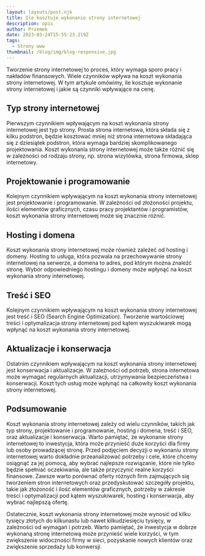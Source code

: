 ```yaml
---
layout: layouts/post.njk
title: Ile kosztuje wykonanie strony internetowej
description: opis
author: Przemek
date: 2023-03-24T15:55:23.219Z
tags:
  - Strony www
thumbnail: /blog/img/blog-responsive.jpg
---
```

Tworzenie strony internetowej to proces, który wymaga sporo pracy i nakładów finansowych. Wiele czynników wpływa na koszt wykonania strony internetowej. W tym artykule omówimy, ile kosztuje wykonanie strony internetowej i jakie są czynniki wpływające na cenę.

## Typ strony internetowej

Pierwszym czynnikiem wpływającym na koszt wykonania strony internetowej jest typ strony. Prosta strona internetowa, która składa się z kilku podstron, będzie kosztować mniej niż strona internetowa składająca się z dziesiątek podstron, która wymaga bardziej skomplikowanego projektowania. Koszt wykonania strony internetowej może także różnić się w zależności od rodzaju strony, np. strona wizytówka, strona firmowa, sklep internetowy.

## Projektowanie i programowanie

Kolejnym czynnikiem wpływającym na koszt wykonania strony internetowej jest projektowanie i programowanie. W zależności od złożoności projektu, ilości elementów graficznych, czasu pracy projektantów i programistów, koszt wykonania strony internetowej może się znacznie różnić.

## Hosting i domena

Koszt wykonania strony internetowej może również zależeć od hosting i domeny. Hosting to usługa, która pozwala na przechowywanie strony internetowej na serwerze, a domena to adres, pod którym można znaleźć stronę. Wybór odpowiedniego hostingu i domeny może wpłynąć na koszt wykonania strony internetowej.

## Treść i SEO

Kolejnym czynnikiem wpływającym na koszt wykonania strony internetowej jest treść i SEO (Search Engine Optimization). Tworzenie wartościowej treści i optymalizacja strony internetowej pod kątem wyszukiwarek mogą wpłynąć na koszt wykonania strony internetowej.

## Aktualizacje i konserwacja

Ostatnim czynnikiem wpływającym na koszt wykonania strony internetowej jest konserwacja i aktualizacje. W zależności od potrzeb, strona internetowa może wymagać regularnych aktualizacji, utrzymywania bezpieczeństwa i konserwacji. Koszt tych usług może wpłynąć na całkowity koszt wykonania strony internetowej.

## Podsumowanie

Koszt wykonania strony internetowej zależy od wielu czynników, takich jak typ strony, projektowanie i programowanie, hosting i domena, treść i SEO, oraz aktualizacje i konserwacja. Warto pamiętać, że wykonanie strony internetowej to inwestycja, która może przynieść duże korzyści dla firmy lub osoby prowadzącej stronę. Przed podjęciem decyzji o wykonaniu strony internetowej warto dokładnie przeanalizować potrzeby i cele, które chcemy osiągnąć za jej pomocą, aby wybrać najlepsze rozwiązanie, które nie tylko będzie spełniać oczekiwania, ale także przyczynić realne korzyści finansowe. Zawsze warto porównać oferty różnych firm zajmujących się tworzeniem stron internetowych oraz przedyskutować szczegóły projektu, takie jak złożoność i ilość elementów graficznych, potrzeby w zakresie treści i optymalizacji pod kątem wyszukiwarek, hosting i konserwacja, aby wybrać najlepszą ofertę.

Ostatecznie, koszt wykonania strony internetowej może wynosić od kilku tysięcy złotych do kilkunastu lub nawet kilkudziesięciu tysięcy, w zależności od wymagań i potrzeb. Warto pamiętać, że inwestycja w dobrze wykonaną stronę internetową może przynieść wiele korzyści, w tym zwiększenie widoczności firmy w sieci, pozyskanie nowych klientów oraz zwiększenie sprzedaży lub konwersji.

<!--EndFragment-->